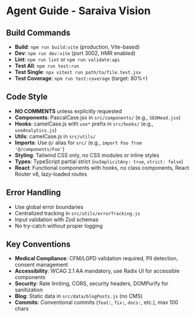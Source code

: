 # Agent Guide - Saraiva Vision

## Build Commands
- **Build**: `npm run build:vite` (production, Vite-based)
- **Dev**: `npm run dev:vite` (port 3002, HMR enabled)
- **Lint**: `npm run lint` or `npm run validate:api`
- **Test All**: `npm run test:run`
- **Test Single**: `npx vitest run path/to/file.test.jsx`
- **Test Coverage**: `npm run test:coverage` (target: 80%+)

## Code Style
- **NO COMMENTS** unless explicitly requested
- **Components**: PascalCase.jsx in `src/components/` (e.g., `SEOHead.jsx`)
- **Hooks**: camelCase.js with `use*` prefix in `src/hooks/` (e.g., `useAnalytics.js`)
- **Utils**: camelCase.js in `src/utils/`
- **Imports**: Use `@/` alias for `src/` (e.g., `import Foo from '@/components/Foo'`)
- **Styling**: Tailwind CSS only, no CSS modules or inline styles
- **Types**: TypeScript partial strict (`noImplicitAny: true`, `strict: false`)
- **React**: Functional components with hooks, no class components, React Router v6, lazy-loaded routes

## Error Handling
- Use global error boundaries
- Centralized tracking in `src/utils/errorTracking.js`
- Input validation with Zod schemas
- No try-catch without proper logging

## Key Conventions
- **Medical Compliance**: CFM/LGPD validation required, PII detection, consent management
- **Accessibility**: WCAG 2.1 AA mandatory, use Radix UI for accessible components
- **Security**: Rate limiting, CORS, security headers, DOMPurify for sanitization
- **Blog**: Static data in `src/data/blogPosts.js` (no CMS)
- **Commits**: Conventional commits (`feat:`, `fix:`, `docs:`, etc.), max 100 chars
